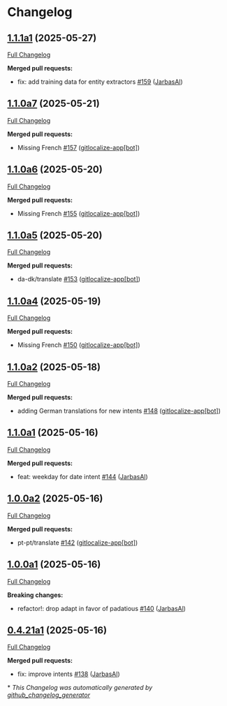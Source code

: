 # Changelog

## [1.1.1a1](https://github.com/OpenVoiceOS/ovos-skill-date-time/tree/1.1.1a1) (2025-05-27)

[Full Changelog](https://github.com/OpenVoiceOS/ovos-skill-date-time/compare/1.1.0a7...1.1.1a1)

**Merged pull requests:**

- fix: add training data for entity extractors [\#159](https://github.com/OpenVoiceOS/ovos-skill-date-time/pull/159) ([JarbasAl](https://github.com/JarbasAl))

## [1.1.0a7](https://github.com/OpenVoiceOS/ovos-skill-date-time/tree/1.1.0a7) (2025-05-21)

[Full Changelog](https://github.com/OpenVoiceOS/ovos-skill-date-time/compare/1.1.0a6...1.1.0a7)

**Merged pull requests:**

- Missing French [\#157](https://github.com/OpenVoiceOS/ovos-skill-date-time/pull/157) ([gitlocalize-app[bot]](https://github.com/apps/gitlocalize-app))

## [1.1.0a6](https://github.com/OpenVoiceOS/ovos-skill-date-time/tree/1.1.0a6) (2025-05-20)

[Full Changelog](https://github.com/OpenVoiceOS/ovos-skill-date-time/compare/1.1.0a5...1.1.0a6)

**Merged pull requests:**

- Missing French [\#155](https://github.com/OpenVoiceOS/ovos-skill-date-time/pull/155) ([gitlocalize-app[bot]](https://github.com/apps/gitlocalize-app))

## [1.1.0a5](https://github.com/OpenVoiceOS/ovos-skill-date-time/tree/1.1.0a5) (2025-05-20)

[Full Changelog](https://github.com/OpenVoiceOS/ovos-skill-date-time/compare/1.1.0a4...1.1.0a5)

**Merged pull requests:**

- da-dk/translate [\#153](https://github.com/OpenVoiceOS/ovos-skill-date-time/pull/153) ([gitlocalize-app[bot]](https://github.com/apps/gitlocalize-app))

## [1.1.0a4](https://github.com/OpenVoiceOS/ovos-skill-date-time/tree/1.1.0a4) (2025-05-19)

[Full Changelog](https://github.com/OpenVoiceOS/ovos-skill-date-time/compare/1.1.0a2...1.1.0a4)

**Merged pull requests:**

- Missing French [\#150](https://github.com/OpenVoiceOS/ovos-skill-date-time/pull/150) ([gitlocalize-app[bot]](https://github.com/apps/gitlocalize-app))

## [1.1.0a2](https://github.com/OpenVoiceOS/ovos-skill-date-time/tree/1.1.0a2) (2025-05-18)

[Full Changelog](https://github.com/OpenVoiceOS/ovos-skill-date-time/compare/1.1.0a1...1.1.0a2)

**Merged pull requests:**

- adding German translations for new intents [\#148](https://github.com/OpenVoiceOS/ovos-skill-date-time/pull/148) ([gitlocalize-app[bot]](https://github.com/apps/gitlocalize-app))

## [1.1.0a1](https://github.com/OpenVoiceOS/ovos-skill-date-time/tree/1.1.0a1) (2025-05-16)

[Full Changelog](https://github.com/OpenVoiceOS/ovos-skill-date-time/compare/1.0.0a2...1.1.0a1)

**Merged pull requests:**

- feat: weekday for date intent [\#144](https://github.com/OpenVoiceOS/ovos-skill-date-time/pull/144) ([JarbasAl](https://github.com/JarbasAl))

## [1.0.0a2](https://github.com/OpenVoiceOS/ovos-skill-date-time/tree/1.0.0a2) (2025-05-16)

[Full Changelog](https://github.com/OpenVoiceOS/ovos-skill-date-time/compare/1.0.0a1...1.0.0a2)

**Merged pull requests:**

- pt-pt/translate [\#142](https://github.com/OpenVoiceOS/ovos-skill-date-time/pull/142) ([gitlocalize-app[bot]](https://github.com/apps/gitlocalize-app))

## [1.0.0a1](https://github.com/OpenVoiceOS/ovos-skill-date-time/tree/1.0.0a1) (2025-05-16)

[Full Changelog](https://github.com/OpenVoiceOS/ovos-skill-date-time/compare/0.4.21a1...1.0.0a1)

**Breaking changes:**

- refactor!: drop adapt in favor of padatious [\#140](https://github.com/OpenVoiceOS/ovos-skill-date-time/pull/140) ([JarbasAl](https://github.com/JarbasAl))

## [0.4.21a1](https://github.com/OpenVoiceOS/ovos-skill-date-time/tree/0.4.21a1) (2025-05-16)

[Full Changelog](https://github.com/OpenVoiceOS/ovos-skill-date-time/compare/0.4.20...0.4.21a1)

**Merged pull requests:**

- fix: improve intents [\#138](https://github.com/OpenVoiceOS/ovos-skill-date-time/pull/138) ([JarbasAl](https://github.com/JarbasAl))



\* *This Changelog was automatically generated by [github_changelog_generator](https://github.com/github-changelog-generator/github-changelog-generator)*

